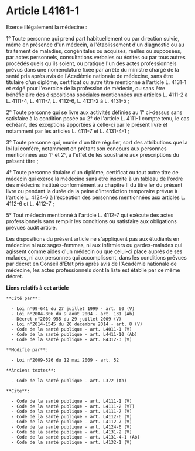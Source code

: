 # Article L4161-1

Exerce illégalement la médecine : 

1° Toute personne qui prend part habituellement ou par direction suivie, même en présence d'un médecin, à l'établissement
d'un diagnostic ou au traitement de maladies, congénitales ou acquises, réelles ou supposées, par actes personnels,
consultations verbales ou écrites ou par tous autres procédés quels qu'ils soient, ou pratique l'un des actes professionnels
prévus dans une nomenclature fixée par arrêté du ministre chargé de la santé pris après avis de l'Académie nationale de
médecine, sans être titulaire d'un diplôme, certificat ou autre titre mentionné à l'article L. 4131-1 et exigé pour
l'exercice de la profession de médecin, ou sans être bénéficiaire des dispositions spéciales mentionnées aux articles L.
4111-2 à L. 4111-4, L. 4111-7, L. 4112-6, 
L. 4131-2 à L. 4131-5 ; 

2° Toute personne qui se livre aux activités définies au 1° ci-dessus sans satisfaire à la condition posée au 2° de l'article
L. 4111-1 compte tenu, le cas échéant, des exceptions apportées à celle-ci par le présent livre et notamment par les articles
L. 4111-7 et L. 4131-4-1 ; 

3° Toute personne qui, munie d'un titre régulier, sort des attributions que la loi lui confère, notamment en prêtant son
concours aux personnes mentionnées aux 1° et 2°, à l'effet de les soustraire aux prescriptions du présent titre ; 

4° Toute personne titulaire d'un diplôme, certificat ou tout autre titre de médecin qui exerce la médecine sans être inscrite
à un tableau de l'ordre des médecins institué conformément au chapitre II du titre Ier du présent livre ou pendant la durée
de la peine d'interdiction temporaire prévue à l'article L. 4124-6 à l'exception des personnes mentionnées aux articles L.
4112-6 et L. 4112-7 ; 

5° Tout médecin mentionné à l'article L. 4112-7 qui exécute des actes professionnels sans remplir les conditions ou
satisfaire aux obligations prévues audit article. 

Les dispositions du présent article ne s'appliquent pas aux étudiants en médecine ni aux sages-femmes, ni aux infirmiers ou
gardes-malades qui agissent comme aides d'un médecin ou que celui-ci place auprès de ses malades, ni aux personnes qui
accomplissent, dans les conditions prévues par décret en Conseil d'Etat pris après avis de l'Académie nationale de médecine,
les actes professionnels dont la liste est établie par ce même décret.

**Liens relatifs à cet article**

	**Cité par**:

	  - Loi n°99-641 du 27 juillet 1999 - art. 60 (V)
	  - Loi n°2004-806 du 9 août 2004 - art. 131 (Ab)
	  - Décret n°2009-955 du 29 juillet 2009 (V)
	  - Loi n°2014-1545 du 20 décembre 2014 - art. 8 (V)
	  - Code de la santé publique - art. L4011-1 (V)
	  - Code de la santé publique - art. L4411-10 (Ab)
	  - Code de la santé publique - art. R4312-3 (V)

	**Modifié par**:

	  - Loi n°2009-526 du 12 mai 2009 - art. 52

	**Anciens textes**:

	  - Code de la santé publique - art. L372 (Ab)

	**Cite**:

	  - Code de la santé publique - art. L4111-1 (V)
	  - Code de la santé publique - art. L4111-2 (VT)
	  - Code de la santé publique - art. L4111-7 (V)
	  - Code de la santé publique - art. L4112-6 (V)
	  - Code de la santé publique - art. L4112-7 (V)
	  - Code de la santé publique - art. L4124-6 (V)
	  - Code de la santé publique - art. L4131-2 (V)
	  - Code de la santé publique - art. L4131-4-1 (Ab)
	  - Code de la santé publique - art. L4132-1 (V)
